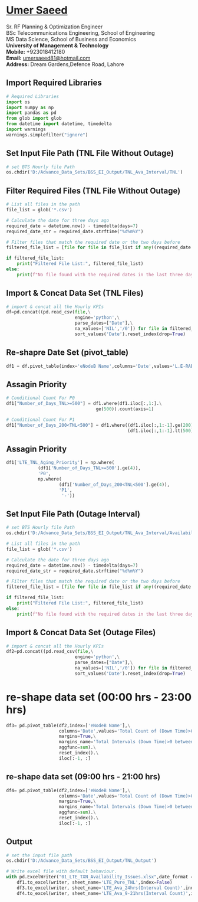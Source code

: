 #  [Umer Saeed](https://www.linkedin.com/in/engumersaeed/)
Sr. RF Planning & Optimization Engineer<br>
BSc Telecommunications Engineering, School of Engineering<br>
MS Data Science, School of Business and Economics<br>
**University of Management & Technology**<br>
**Mobile:**     +923018412180<br>
**Email:**  umersaeed81@hotmail.com<br>
**Address:** Dream Gardens,Defence Road, Lahore<br>

## Import Required Libraries


```python
# Required Libraries
import os
import numpy as np
import pandas as pd
from glob import glob
from datetime import datetime, timedelta
import warnings
warnings.simplefilter("ignore")
```

## Set Input File Path (TNL File Without Outage)


```python
# set BTS Hourly file Path
os.chdir('D:/Advance_Data_Sets/BSS_EI_Output/TNL_Ava_Interval/TNL')
```

## Filter Required Files (TNL File Without Outage)


```python
# List all files in the path
file_list = glob('*.csv')

# Calculate the date for three days ago
required_date = datetime.now() - timedelta(days=7)
required_date_str = required_date.strftime("%d%m%Y")

# Filter files that match the required date or the two days before
filtered_file_list = [file for file in file_list if any((required_date + timedelta(days=i)).strftime("%d%m%Y") in file for i in range(7))]

if filtered_file_list:
    print("Filtered File List:", filtered_file_list)
else:
    print(f"No file found with the required dates in the last three days.")
```

## Import & Concat Data Set (TNL Files)


```python
# import & concat all the Hourly KPIs
df=pd.concat((pd.read_csv(file,\
                          engine='python',\
                          parse_dates=["Date"],\
                          na_values=['NIL','/0']) for file in filtered_file_list)).\
                          sort_values('Date').reset_index(drop=True)
```

## Re-shapre Date Set (pivot_table)


```python
df1 = df.pivot_table(index='eNodeB Name',columns='Date',values='L.E-RAB.FailEst.TNL').reset_index().fillna(0)
```

## Assagin Priority


```python
# Conditional Count For P0
df1["Number_of_Days_TNL>=500"] = df1.where(df1.iloc[:,1:].\
                                  ge(500)).count(axis=1)

# Conditional Count For P1
df1["Number_of_Days_200<TNL<500"] = df1.where((df1.iloc[:,1:-1].ge(200)) &\
                                              (df1.iloc[:,1:-1].lt(500))).count(axis=1)

```

## Assagin Priority


```python
df1['LTE_TNL_Aging_Priority'] = np.where(
            (df1['Number_of_Days_TNL>=500'].ge(4)),
            'P0', 
            np.where(
                    (df1['Number_of_Days_200<TNL<500'].ge(4)), 
                    'P1',
                     '-'))
```

## Set Input File Path (Outage Interval)


```python
# set BTS Hourly file Path
os.chdir('D:/Advance_Data_Sets/BSS_EI_Output/TNL_Ava_Interval/Availability')
```


```python
# List all files in the path
file_list = glob('*.csv')

# Calculate the date for three days ago
required_date = datetime.now() - timedelta(days=7)
required_date_str = required_date.strftime("%d%m%Y")

# Filter files that match the required date or the two days before
filtered_file_list = [file for file in file_list if any((required_date + timedelta(days=i)).strftime("%d%m%Y") in file for i in range(7))]

if filtered_file_list:
    print("Filtered File List:", filtered_file_list)
else:
    print(f"No file found with the required dates in the last three days.")
```

## Import & Concat Data Set (Outage Files)


```python
# import & concat all the Hourly KPIs
df2=pd.concat((pd.read_csv(file,\
                          engine='python',\
                          parse_dates=["Date"],\
                          na_values=['NIL','/0']) for file in filtered_file_list)).\
                          sort_values('Date').reset_index(drop=True)
```

# re-shape data set (00:00 hrs - 23:00 hrs)


```python
df3= pd.pivot_table(df2,index=['eNodeB Name'],\
                    columns='Date',values='Total Count of (Down Time)>0 between 0:00-23:00',\
                    margins=True,\
                    margins_name='Total Intervals (Down Time)>0 between 0:00-23:00',
                    aggfunc=sum).\
                    reset_index().\
                    iloc[:-1, :]
```

## re-shape data set (09:00 hrs - 21:00 hrs)


```python
df4= pd.pivot_table(df2,index=['eNodeB Name'],\
                    columns='Date',values='Total Count of (Down Time)>0 between 9:00-21:00',\
                    margins=True,\
                    margins_name='Total Intervals (Down Time)>0 between 9:00-21:00',
                    aggfunc=sum).\
                    reset_index().\
                    iloc[:-1, :]
```

## Output


```python
# set the input file path
os.chdir('D:/Advance_Data_Sets/BSS_EI_Output/TNL_Output')

# Write excel file with default behaviour.
with pd.ExcelWriter("01_LTE_TXN_Availability_Issues.xlsx",date_format = 'dd-mm-yyyy',datetime_format='dd-mm-yyyy') as writer:
    df1.to_excel(writer, sheet_name='LTE_Pure_TNL',index=False)
    df3.to_excel(writer, sheet_name='LTE_Ava_24hrs(Interval Count)',index=False)
    df4.to_excel(writer, sheet_name='LTE_Ava_9-21hrs(Interval Count)',index=False)  
```
